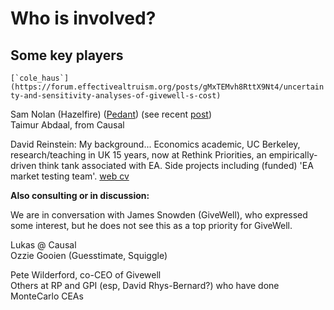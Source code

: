# Who is involved?

## Some key players

``[`cole_haus`](https://forum.effectivealtruism.org/posts/gMxTEMvh8RttX9Nt4/uncertainty-and-sensitivity-analyses-of-givewell-s-cost)``

Sam Nolan (Hazelfire) ([Pedant](https://hazelfire.github.io/pedant/#/)) (see recent [post](https://forum.effectivealtruism.org/posts/xue4yQ5rn6iDsHdmM/pedant-a-type-checker-for-cost-effectiveness-analysis))\
Taimur Abdaal, from Causal&#x20;

David Reinstein: My background... Economics academic, UC Berkeley, research/teaching in UK 15 years, now at Rethink Priorities, an empirically-driven think tank associated with EA. Side projects including (funded) 'EA market testing team'. [web cv](https://daaronr.github.io/markdown-cv/)



**Also consulting or in discussion:**&#x20;

We are in conversation with James Snowden (GiveWell), who expressed some interest, but he does not see this as a top priority for GiveWell.

Lukas @ Causal\
Ozzie Gooien (Guesstimate, Squiggle)

Pete Wilderford, co-CEO of Givewell\
Others at RP and GPI (esp, David Rhys-Bernard?) who have done MonteCarlo CEAs

